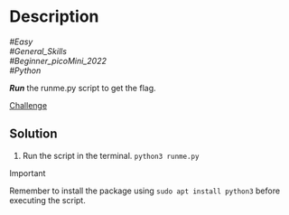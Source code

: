 # Description

_#Easy_<br>
_#General_Skills_<br>
_#Beginner_picoMini_2022_<br>
_#Python_<br>

***Run*** the runme.py script to get the flag.

[Challenge](../runme.py/runme.py.py)

## Solution

1. Run the script in the terminal.
   `python3 runme.py`

> [!IMPORTANT]
> Remember to install the package using `sudo apt install python3` before executing the script.
